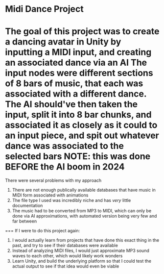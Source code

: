 # Midi Dance Project
The goal of this project was to create a dancing avatar in Unity by inputting a MIDI input, and creating an associated dance via an AI
The input nodes were different sections of 8 bars of music, that each was associated with a different dance. 
The AI should've then taken the input, split it into 8 bar chunks, and associated it as closely as it could to an input piece, and spit out whatever
dance was associated to the selected bars
**NOTE: this was done BEFORE the AI boom in 2024**
===
There were several problems with my approach 
1. There are not enough publically available databases that have music in MIDI form associated with animations
2. The file type I used was incredibly niche and has _very_ little documentation
3. The music had to be converted from MP3 to MIDI, which can only be done via AI approximations, with automated version being very few and far between

===
If I were to do this project again:
1. I would actually learn from projects that have done this exact thing in the past, and try to see if their databases were available
2. Instead of analyzing MIDI files, I would just approximate MP3 sound waves to each other, which would likely work wonders
3. Learn Unity, and build the underlying platform so that I could test the actual output to see if that idea would even be viable
